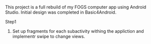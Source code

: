 This project is a full rebuild of my FOGS computer app using Android Studio.
Initial design was completed in Basic4Android.

Step1

1. Set up fragments for each subactivity withing the appliction and implementr swipe to change views.
